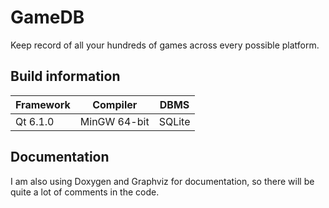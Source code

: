 # GameDB

Keep record of all your hundreds of games across every possible platform.

## Build information

|Framework|Compiler|DBMS
|---|---|---|
|Qt 6.1.0|MinGW 64-bit|SQLite|

## Documentation

I am also using Doxygen and Graphviz for documentation, so there will be quite a lot of comments in the code.